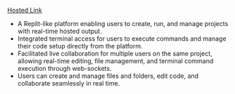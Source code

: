<span>[Hosted Link](https://replit.dhruvilspace.site)</span>

- A Replit-like platform enabling users to create, run, and manage projects with real-time hosted output.
- Integrated terminal access for users to execute commands and manage their code setup directly from the platform.
- Facilitated live collaboration for multiple users on the same project, allowing real-time editing, file management, and terminal command execution through web-sockets.
- Users can create and manage files and folders, edit code, and collaborate seamlessly in real time.
